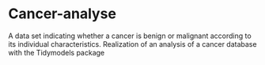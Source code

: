 # Cancer-analyse
A data set indicating whether a cancer is benign or malignant according to its individual characteristics.
Realization of an analysis of a cancer database with the Tidymodels package
